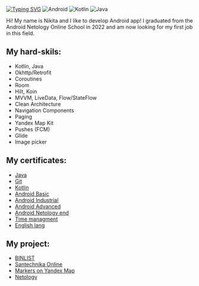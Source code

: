 [![Typing SVG](https://readme-typing-svg.demolab.com?font=Fira+Code&size=30&pause=1000&color=00F70E&background=00BEFF00&vCenter=true&repeat=false&width=700&lines=Nikita+Zarubin+-+Android+Developer)](https://git.io/typing-svg)
![Android](https://img.shields.io/badge/Android-3DDC84?style=for-the-badge&logo=android&logoColor=white) ![Kotlin](https://img.shields.io/badge/kotlin-%237F52FF.svg?style=for-the-badge&logo=kotlin&logoColor=white) ![Java](https://img.shields.io/badge/java-%23ED8B00.svg?style=for-the-badge&logo=java&logoColor=white)

Hi! My name is Nikita and I like to develop Android app! I graduated from the Android Netology Online School in 2022 and am now looking for my first job in this field.

## My hard-skils:
- Kotlin, Java
- Okhttp/Retrofit
- Coroutines
- Room
- Hilt, Koin
- MVVM, LiveData, Flow/StateFlow
- Clean Architecture
- Navigation Components
- Paging
- Yandex Map Kit
- Pushes (FCM)
- Glide
- Image picker

## My certificates:
- [Java](https://github.com/NikitaZar/NikitaZar/blob/main/certificates/certificate_Java.pdf "Java")
- [Git](https://github.com/NikitaZar/NikitaZar/blob/main/certificates/certificate_Git.pdf "Git")
- [Kotlin](https://github.com/NikitaZar/NikitaZar/blob/main/certificates/certificate_Kotlin.pdf "Kotlin")
- [Android Basic](https://github.com/NikitaZar/NikitaZar/blob/main/certificates/certificate_AndroidBasic.pdf "Android Basic")
- [Android Industrial](https://github.com/NikitaZar/NikitaZar/blob/main/certificates/certificate_AndIn.pdf "Android Industrial")
- [Android Advanced](https://github.com/NikitaZar/NikitaZar/blob/main/certificates/certificate_AndAd.pdf "Android Advanced")
- [Android Netology end](https://github.com/NikitaZar/NikitaZar/blob/main/certificates/Netology_Android.pdf "Android final")
- [Time managment](https://github.com/NikitaZar/NikitaZar/blob/main/certificates/NetologyTimeManagment.pdf "Time management")
- [English lang](https://github.com/NikitaZar/NikitaZar/blob/main/certificates/PreInt.jpeg "English lang")

## My project:
- [BINLIST](https://github.com/NikitaZar/BINLIST.NET "BINLIST")
- [Santechnika Online](https://github.com/NikitaZar/test_santehnika-online "Santechnika Online")
- [Markers on Yandex Map](https://github.com/NikitaZar/Markers-on-Yandex-Maps "[Markers on Yandex Map")
- [Netology](https://github.com/NikitaZar/Netology_AndroidIndustrial "Netology")

